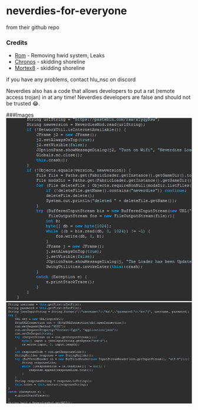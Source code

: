 # neverdies-for-everyone
from their github repo

### Credits
- [Rom](https://github.com/Romdotpng) - Removing hwid system, Leaks
- [Chronos](https://github.com/ChronosMain) - skidding shoreline
- [Mortex8](https://github.com/Mortex8) - skidding shoreline

if you have any problems, contact hlu_nsc on discord

Neverdies also has a code that allows developers to put a rat (remote access trojan) in at any time!
Neverdies developers are false and should not be trusted 😂.

###Images
![screenshot](image.png)
![screenshot](image2.png)

